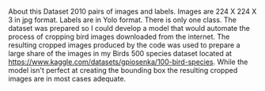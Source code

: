 About this Dataset
2010 pairs of images and labels. Images are 224 X 224 X 3 in jpg format. Labels are in Yolo format. 
There is only one class. The dataset was prepared so I could develop a model that would automate the process of cropping bird images downloaded from the internet. 
The resulting cropped images produced by the code was used to prepare a large share of the images in my 
Birds 500 species dataset located at https://www.kaggle.com/datasets/gpiosenka/100-bird-species. While the model isn't perfect at creating the bounding box the resulting cropped images are in most cases adequate.
